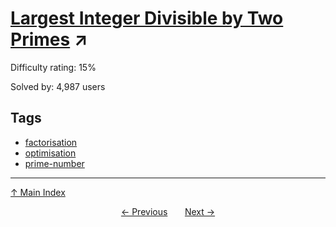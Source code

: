 # [Largest Integer Divisible by Two Primes](https://projecteuler.net/problem=347) ↗️

Difficulty rating: 15%

Solved by: 4,987 users
## Tags

- [factorisation](../tags/factorisation.md)
- [optimisation](../tags/optimisation.md)
- [prime-number](../tags/prime-number.md)



---

[↑ Main Index](../README.md)


<div align=center><a href='346.md'>← Previous</a> &nbsp;&nbsp; &nbsp;&nbsp;  <a href='348.md'>Next →</a></div>

